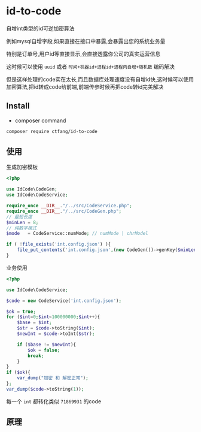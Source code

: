 # id-to-code


自增int类型的id可逆加密算法

例如mysql自增字段,如果直接在接口中暴露,会暴露出您的系统业务量

特别是订单号,用户id等直接显示,会直接透露你公司的真实运营信息

这时候可以使用 `uuid` 或者 `时间+机器id+进程id+进程内自增+随机数` 编码解决

但是这样处理的code实在太长,而且数据库处理速度没有自增id快,这时候可以使用加密算法,把id转成code给前端,前端传参时候再把code转id完美解决

## Install

- composer command

```bash
composer require ctfang/id-to-code
```

## 使用

生成加密模板
```php
<?php

use IdCode\CodeGen;
use IdCode\CodeService;

require_once __DIR__."/../src/CodeService.php";
require_once __DIR__."/../src/CodeGen.php";
// 最短长度
$minLen = 8;
// 纯数字模式
$mode   = CodeService::numMode; // numMode | chrModel

if ( !file_exists('int.config.json') ){
    file_put_contents('int.config.json',(new CodeGen())->genKey($minLen,$mode));
}

```

业务使用

```php
<?php

use IdCode\CodeService;

$code = new CodeService('int.config.json');

$ok = true;
for ($int=0;$int<100000000;$int++){
    $base = $int;
    $str = $code->toString($int); 
    $newInt = $code->toInt($str);

    if ($base != $newInt){
        $ok = false;
        break;
    }
}
if ($ok){
    var_dump("加密 和 解密正常");
};
var_dump($code->toString(1));
```
每一个 `int` 都转化类似 `71869931` 的code

## 原理

 